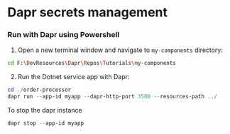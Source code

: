 # Dapr secrets management

### Run with Dapr using Powershell

1. Open a new terminal window and navigate to `my-components` directory: 

```bash
cd F:\DevResources\Dapr\Repos\Tutorials\my-components
```

2. Run the Dotnet service app with Dapr: 
    
```powershell
cd ./order-processor
dapr run --app-id myapp --dapr-http-port 3500 --resources-path ../
```

To stop the dapr instance

```powershell
dapr stop --app-id myapp
```
